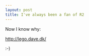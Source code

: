 ```yaml
---
layout: post
title: I've always been a fan of R2
---
```


Now I know why: 

<a href="http://lego.dave.dk/">http://lego.dave.dk/</a>

:-)
